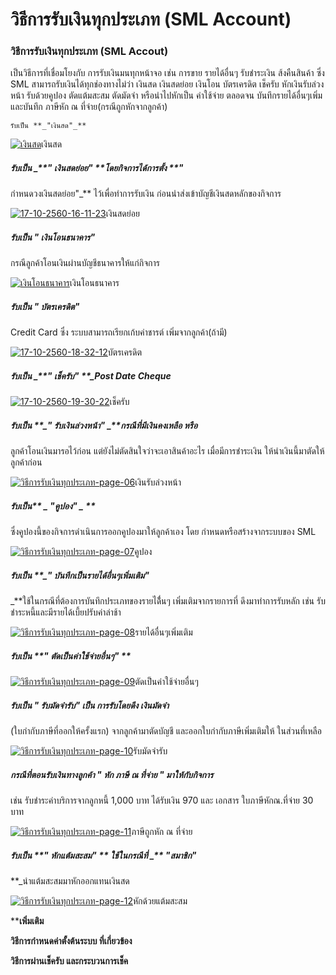 # วิธีการรับเงินทุกประเภท (SML Account)

### วิธีการรับเงินทุกประเภท (SML Accout)

เป็นวิธีการที่เชื่อมโยงกับ การรับเงินมนทุกหน้าจอ เช่น การขาย รายได้อื่นๆ
รับชำระเงิน ส้งคืนสินค้า ซึ่ง SML สามารถรับเงินได้ทุกช่องทางไม่ว่า เงินสด
เงินสดย่อย เงินโอน บัตรเครดิต เช็ครับ หักเงินรับล่วงหน้า รับด้วยคูปอง
ตัดแต้มสะสม ตัดมัดจำ หรือนำไปหักเป็น ค่าใช้จ่าย ตลอดจน บันทึกรายได้อื่นๆเพิ่ม
และบันทึก ภาษีหัก ณ ที่จ่าย(กรณีถูกหักจากลูกค้า)

    
    
    รับเป็น **_"เงินสด"_**

[![เงินสด](/images/17-10-2560-13-37-22.jpg)](/images/17-10-2560-13-37-22.jpg)เงินสด

##### รับเป็น _**" เงินสดย่อย" **_โดยกิจการได้การตั้ง **_"
กำหนดวงเงินสดย่อย"_** ไว้เพื่อทำการรับเงิน
ก่อนนำส่งเข้าบัญชีเงินสดหลักของกิจการ

[![17-10-2560-16-11-23](/images/17-10-2560-16-11-23.jpg)](/images/17-10-2560-16-11-23.jpg)เงินสดย่อย

##### รับเป็น _**" เงินโอนธนาคาร"**_

กรณีลูกค้าโอนเงินผ่านบัญชีธนาคารให้แก่กิจการ

[![เงินโอนธนาคาร](/images/17-10-2560-17-13-58.jpg)](/images/17-10-2560-17-13-58.jpg)เงินโอนธนาคาร

##### รับเป็น **_" บัตรเครดิต"_**

Credit Card ซึ่ง ระบบสามารถเรียกเก้บค่าชารต์ เพิ่มจากลูกค้า(ถ้ามี)

[![17-10-2560-18-32-12](/images/17-10-2560-18-32-12.jpg)](/images/17-10-2560-18-32-12.jpg)บัตรเครดิต

##### รับเป็น _**" เช็ครับ" **_Post Date Cheque

[![17-10-2560-19-30-22](/images/17-10-2560-19-30-22.jpg)](/images/17-10-2560-19-30-22.jpg)เช็ครับ

##### รับเป็น **_" รับเงินล่วงหน้า" _**กรณีที่มีเงินคงเหลือ หรือ
ลูกค้าโอนเงินมารอไว้ก่อน แต่ยังไม่ตัดสินใจว่าจะเอาสินค้าอะไร
เมื่อมีการชำระเงิน ให้นำเงินนี้มาตัดให้ลูกค้าก่อน

[![วิธีการรับเงินทุกประเภท-page-06](/images/วิธีการรับเงินทุกประเภท-page-06.jpg)](/images/วิธีการรับเงินทุกประเภท-page-06.jpg)เงินรับล่วงหน้า

##### รับเป็น** _ "คูปอง" _ **
ซึ่งคูปองนี้ของกิจการดำเนินการออกคูปองมาให้ลูกค้าเอง โดย
กำหนดหรือสร้างจากระบบของ SML

[![วิธีการรับเงินทุกประเภท-page-07](/images/วิธีการรับเงินทุกประเภท-page-07.jpg)](/images/วิธีการรับเงินทุกประเภท-page-07.jpg)คูปอง

##### รับเป็น **_" บันทึกเป็นรายได้อื่นๆเพิ่มเติม"
_**ใช้ในกรณีที่ต้องการบันทึกประเภทของรายได้ื่นๆ เพิ่มเติมจากรายการที่
ดึงมาทำการรับหลัก เช่น รับชำระหนี้และมีรายได้เบี้ยปรับค่าล่าช้า

[![วิธีการรับเงินทุกประเภท-page-08](/images/วิธีการรับเงินทุกประเภท-page-08.jpg)](/images/วิธีการรับเงินทุกประเภท-page-08.jpg)รายได้อื่นๆเพิ่มเติม

##### รับเป็น _**" ตัดเป็นค่าใช้จ่ายอื่นๆ" **_

[![วิธีการรับเงินทุกประเภท-page-09](/images/วิธีการรับเงินทุกประเภท-page-09.jpg)](/images/วิธีการรับเงินทุกประเภท-page-09.jpg)ตัดเป็นค่าใช้จ่ายอื่นๆ

##### รับเป็น _**" รับมัดจำรับ"**_ เป็น การรับโดยดึง เงินมัดจำ
(ใบกำกับภาษีที่ออกให้ครั้งแรก) จากลูกค้ามาตัดบัญชี
และออกใบกำกับภาษีเพิ่มเติมให้ ในส่วนที่เหลือ

[![วิธีการรับเงินทุกประเภท-page-10](/images/วิธีการรับเงินทุกประเภท-page-10.jpg)](/images/วิธีการรับเงินทุกประเภท-page-10.jpg)รับมัดจำรับ

##### กรณีที่ตอนรับเงินทางลูกค้า  _**" หัก ภาษี ณ ที่จ่าย "**_ มาให้กับกิจการ
เช่น รับชำระค่าบริการจากลูกหนี้ 1,000 บาท ได้รับเงิน 970 และ เอกสาร
ใบภาษีหักณ.ที่จ่าย 30 บาท

[![วิธีการรับเงินทุกประเภท-page-11](/images/วิธีการรับเงินทุกประเภท-page-11.jpg)](/images/วิธีการรับเงินทุกประเภท-page-11.jpg)ภาษีถูกหัก ณ
ที่จ่าย

##### รับเป็น _**" หักแต้มสะสม" **_ ใช้ในกรณีที่  _** "สมาชิก"
**_นำแต้มสะสมมาหักออกแทนเงินสด

[![วิธีการรับเงินทุกประเภท-page-12](/images/วิธีการรับเงินทุกประเภท-page-12.jpg)](/images/วิธีการรับเงินทุกประเภท-page-12.jpg)หักด้วยแต้มสะสม

****เพิ่มเติม**

**วิธีการกำหนดค่าตั้งต้นระบบ ที่เกี่ยวข้อง**

**วิธีการผ่านเช็ครับ และกระบวนการเช็ค**


